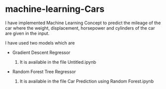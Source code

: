 # machine-learning-Cars

I have implemented Machine Learning Concept to predict the mileage of the car where the weight, displacement, horsepower and cylinders of the car are given in the input.

I have used two models which are

  * Gradient Descent Regressor
    1. It is available in the file Untitled.ipynb
    
  * Random Forest Tree Regressor
    1. It is available in the file Car Prediction using Random Forest.ipynb
    

